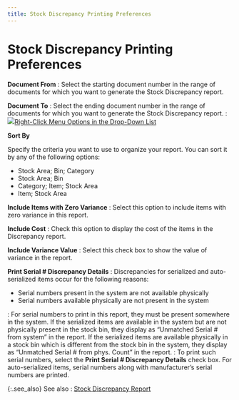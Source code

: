 ```yaml
---
title: Stock Discrepancy Printing Preferences
---
```


# Stock Discrepancy Printing Preferences


**Document From**
: Select the starting document number in the range  of documents for which you want to generate the Stock Discrepancy report.


**Document To**
: Select the ending document number in the range of  documents for which you want to generate the Stock Discrepancy report.
: ![]({{site.rpt_baseurl}}/img/lens.gif)[Right-Click  Menu Options in the Drop-Down List]({{site.rpt_baseurl}}/common-report-options/drop_down_button_and_menu_options.html)


**Sort By**


Specify the criteria you want to use to organize your report. You can  sort it by any of the following options:

- Stock Area; Bin;  Category
- Stock Area; Bin
- Category; Item;  Stock Area
- Item; Stock Area



**Include Items with Zero Variance**
: Select this option to include items with zero variance  in this report.


**Include Cost**
: Check this option to display the cost of the items  in the Discrepancy report.


**Include Variance Value**
: Select this check box to show the value of variance  in the report.


**Print Serial # Discrepancy Details**
: Discrepancies for serialized and auto-serialized  items occur for the following reasons:

- Serial numbers  present in the system are not available physically
- Serial numbers  available physically are not present in the system

: For serial numbers to print in this report, they  must be present somewhere in the system. If the serialized items are available  in the system but are not physically present in the stock bin, they display  as “Unmatched Serial # from system” in the report. If the serialized items  are available physically in a stock bin which is different from the stock  bin in the system, they display as “Unmatched Serial # from phys. Count”  in the report.
: To print such serial numbers, select the **Print 
 Serial # Discrepancy Details** check box. For auto-serialized items,  serial numbers along with manufacturer’s serial numbers are printed.


{:.see_also}
See also
: [Stock  Discrepancy Report]({{site.rpt_baseurl}}/everest-reports/inventory/stock_discrepancy_report_inventory_rep.html)
